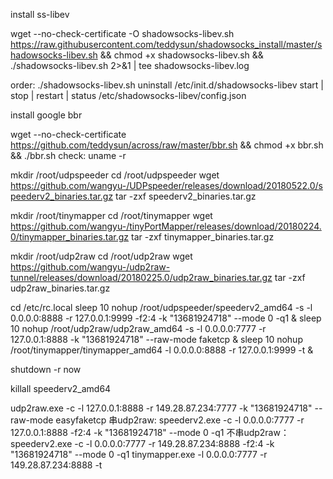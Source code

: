 install ss-libev

wget --no-check-certificate -O shadowsocks-libev.sh https://raw.githubusercontent.com/teddysun/shadowsocks_install/master/shadowsocks-libev.sh && chmod +x shadowsocks-libev.sh && ./shadowsocks-libev.sh 2>&1 | tee shadowsocks-libev.log

order:
./shadowsocks-libev.sh uninstall
/etc/init.d/shadowsocks-libev start | stop | restart | status
/etc/shadowsocks-libev/config.json


install google bbr

wget --no-check-certificate https://github.com/teddysun/across/raw/master/bbr.sh && chmod +x bbr.sh && ./bbr.sh
check:
uname -r

mkdir /root/udpspeeder
cd /root/udpspeeder
wget https://github.com/wangyu-/UDPspeeder/releases/download/20180522.0/speederv2_binaries.tar.gz
tar -zxf speederv2_binaries.tar.gz

mkdir /root/tinymapper
cd /root/tinymapper
wget https://github.com/wangyu-/tinyPortMapper/releases/download/20180224.0/tinymapper_binaries.tar.gz
tar -zxf tinymapper_binaries.tar.gz

mkdir /root/udp2raw
cd /root/udp2raw
wget https://github.com/wangyu-/udp2raw-tunnel/releases/download/20180225.0/udp2raw_binaries.tar.gz
tar -zxf udp2raw_binaries.tar.gz


cd /etc/rc.local
sleep 10
nohup /root/udpspeeder/speederv2_amd64 -s -l 0.0.0.0:8888 -r 127.0.0.1:9999 -f2:4 -k "13681924718" --mode 0 -q1 &
sleep 10
nohup /root/udp2raw/udp2raw_amd64 -s -l 0.0.0.0:7777 -r 127.0.0.1:8888 -k "13681924718" --raw-mode faketcp &
sleep 10
nohup /root/tinymapper/tinymapper_amd64 -l 0.0.0.0:8888 -r 127.0.0.1:9999 -t &

shutdown -r now

killall speederv2_amd64


udp2raw.exe -c -l 127.0.0.1:8888 -r 149.28.87.234:7777 -k "13681924718" --raw-mode easyfaketcp
串udp2raw:
speederv2.exe -c -l 0.0.0.0:7777 -r 127.0.0.1:8888 -f2:4 -k "13681924718" --mode 0 -q1
不串udp2raw：
speederv2.exe -c -l 0.0.0.0:7777 -r 149.28.87.234:8888 -f2:4 -k "13681924718" --mode 0 -q1
tinymapper.exe -l 0.0.0.0:7777 -r 149.28.87.234:8888 -t
